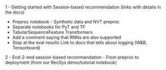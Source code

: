 1 - Getting started with Session-based recommendation (links with details in the docs) 
- Preproc notebook - Synthetic data and NVT preproc
- Separate notebooks for PyT and TF
- TabularSequenceFeature Transformers
- Add a comment saying that RNNs are also supported
- Stop at the eval results
Link to docs that tells about logging (W&B, Tensorboard)

2 - End-2-end session-based recommendation - From preproc to deployment (from our RecSys demo/tutorial notebook)
